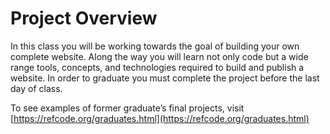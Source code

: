 # Project Overview
In this class you will be working towards the goal of building your own complete website. Along the way you will learn not only code but a wide range tools, concepts, and technologies required to build and publish a website. In order to graduate you must complete the project before the last day of class. 

To see examples of former graduate’s final projects, visit [https://refcode.org/graduates.html](https://refcode.org/graduates.html)
